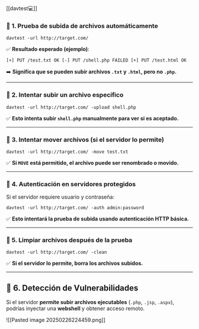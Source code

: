[[davtest💻]]
### 📌 **1. Prueba de subida de archivos automáticamente**

`davtest -url http://target.com/`

✅ **Resultado esperado (ejemplo)**:

`[+] PUT /test.txt OK [-] PUT /shell.php FAILED [+] PUT /test.html OK`

➡️ **Significa que se pueden subir archivos `.txt` y `.html`, pero no `.php`.**

---

### 📌 **2. Intentar subir un archivo específico**

`davtest -url http://target.com/ -upload shell.php`

✅ **Esto intenta subir `shell.php` manualmente para ver si es aceptado.**

---

### 📌 **3. Intentar mover archivos (si el servidor lo permite)**

`davtest -url http://target.com/ -move test.txt`

✅ **Si `MOVE` está permitido, el archivo puede ser renombrado o movido.**

---

### 📌 **4. Autenticación en servidores protegidos**

Si el servidor requiere usuario y contraseña:

`davtest -url http://target.com/ -auth admin:password`

✅ **Esto intentará la prueba de subida usando autenticación HTTP básica.**

---

### 📌 **5. Limpiar archivos después de la prueba**

`davtest -url http://target.com/ -clean`

✅ **Si el servidor lo permite, borra los archivos subidos.**

---

## 🔹 **6. Detección de Vulnerabilidades**

Si el servidor **permite subir archivos ejecutables** (`.php`, `.jsp`, `.aspx`), podrías inyectar una **webshell** y obtener acceso remoto.

![[Pasted image 20250226224459.png]]